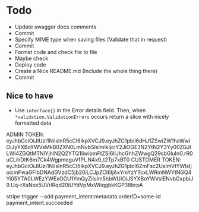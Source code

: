 # Todo

* Update swagger docs comments
* Commit
* Specify MIME type when saving files (Validate that in request)
* Commit
* Format code and check file to file
* Maybe check
* Deploy code
* Create a Nice README.md (Include the whole thing there)
* Commit

## Nice to have

* Use `interface{}` in the Error details field. Then, when `*validation.ValidationErrors` occurs return a slice with
  nicely formatted data

ADMIN TOKEN:
eyJhbGciOiJIUzI1NiIsInR5cCI6IkpXVCJ9.eyJhZG1pbiI6dHJ1ZSwiZW1haWwiOiJyYXBoYWVsMkB0ZXN0LmNvbSIsImlkIjoiY2JiOGE3N2YtN2Y3Yy00ZGJlLWI4ZGQtMTNlYjhlN2Q2YTQ1IiwibmFtZSI6IlJhcGhhZWwgQ29sbGluIn0.rR0uCLihDtK6m7Ck4WgpmeguVfPI_N4x9_t2Tp7xBT0
CUSTOMER TOKEN:
eyJhbGciOiJIUzI1NiIsInR5cCI6IkpXVCJ9.eyJhZG1pbiI6ZmFsc2UsImVtYWlsIjoicmFwaGFlbDNAdGVzdC5jb20iLCJpZCI6IjAxYmYzYTcxLWRmNWYtNGQ4Yi05YTA0LWEzYWExOGU1YmQyZiIsIm5hbWUiOiJSYXBoYWVsIENvbGxpbiJ9.Uq-rXsNox5UVrlRqd20iUYdVpMxWIiqgbkKGP38brpA

stripe trigger --add payment_intent:metadata.orderID=some-id payment_intent.succeeded